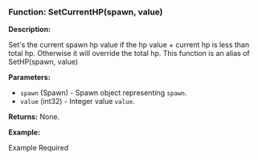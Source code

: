 ### Function: SetCurrentHP(spawn, value)

**Description:**

Set's the current spawn hp value if the hp value + current hp is less than total hp.  Otherwise it will override the total hp.  This function is an alias of SetHP(spawn, value)

**Parameters:**
- `spawn` (Spawn) - Spawn object representing `spawn`.
- `value` (int32) - Integer value `value`.

**Returns:** None.

**Example:**

Example Required
